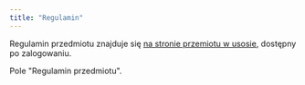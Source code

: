 ```yaml
---
title: "Regulamin"
---
```


Regulamin przedmiotu znajduje się [na stronie przemiotu w usosie](https://usosweb.usos.pw.edu.pl/kontroler.php?_action=katalog2/przedmioty/pokazPrzedmiot&kod=1120-IN000-ISP-0236
), dostępny po zalogowaniu.

Pole "Regulamin przedmiotu".
